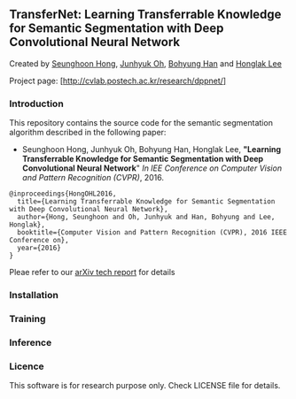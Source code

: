 ## TransferNet: Learning Transferrable Knowledge for Semantic Segmentation with Deep Convolutional Neural Network

Created by [Seunghoon Hong](http://cvlab.postech.ac.kr/~maga33/), [Junhyuk Oh](https://sites.google.com/a/umich.edu/junhyuk-oh/), [Bohyung Han](http://cvlab.postech.ac.kr/~bhhan/) and [Honglak Lee](http://web.eecs.umich.edu/~honglak/)


Project page: [http://cvlab.postech.ac.kr/research/dppnet/]

### Introduction

This repository contains the source code for the semantic segmentation algorithm described in the following paper:   
* Seunghoon Hong, Junhyuk Oh, Bohyung Han, Honglak Lee, **"Learning Transferrable Knowledge for Semantic Segmentation with Deep Convolutional Neural Network**"
    _In IEE Conference on Computer Vision and Pattern Recognition (CVPR)_, 2016.

```
@inproceedings{HongOHL2016,
  title={Learning Transferrable Knowledge for Semantic Segmentation with Deep Convolutional Neural Network},
  author={Hong, Seunghoon and Oh, Junhyuk and Han, Bohyung and Lee, Honglak},
  booktitle={Computer Vision and Pattern Recognition (CVPR), 2016 IEEE Conference on},
  year={2016}
}
```

Pleae refer to our [arXiv tech report](http://arxiv.org/abs/1512.07928) for details 

### Installation


### Training


### Inference


### Licence

This software is for research purpose only.
Check LICENSE file for details.

